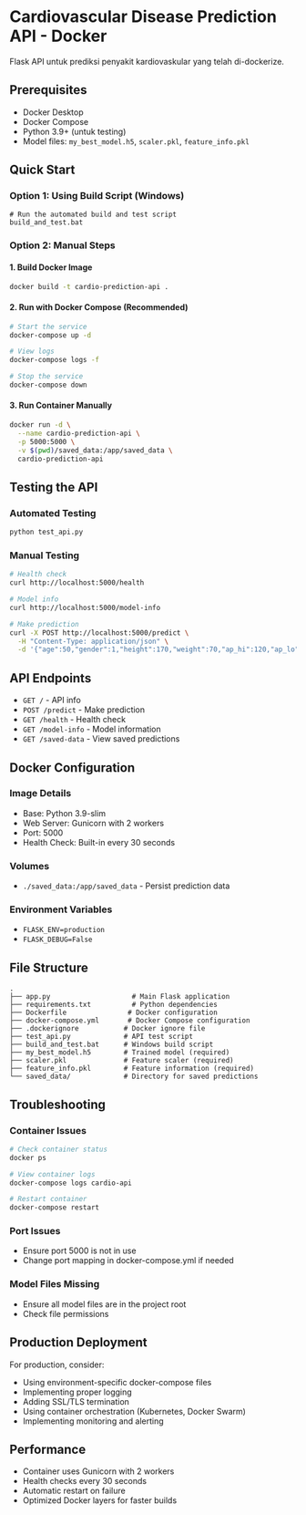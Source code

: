 # Cardiovascular Disease Prediction API - Docker

Flask API untuk prediksi penyakit kardiovaskular yang telah di-dockerize.

## Prerequisites

- Docker Desktop
- Docker Compose
- Python 3.9+ (untuk testing)
- Model files: `my_best_model.h5`, `scaler.pkl`, `feature_info.pkl`

## Quick Start

### Option 1: Using Build Script (Windows)

```batch
# Run the automated build and test script
build_and_test.bat
```

### Option 2: Manual Steps

#### 1. Build Docker Image

```bash
docker build -t cardio-prediction-api .
```

#### 2. Run with Docker Compose (Recommended)

```bash
# Start the service
docker-compose up -d

# View logs
docker-compose logs -f

# Stop the service
docker-compose down
```

#### 3. Run Container Manually

```bash
docker run -d \
  --name cardio-prediction-api \
  -p 5000:5000 \
  -v $(pwd)/saved_data:/app/saved_data \
  cardio-prediction-api
```

## Testing the API

### Automated Testing

```bash
python test_api.py
```

### Manual Testing

```bash
# Health check
curl http://localhost:5000/health

# Model info
curl http://localhost:5000/model-info

# Make prediction
curl -X POST http://localhost:5000/predict \
  -H "Content-Type: application/json" \
  -d '{"age":50,"gender":1,"height":170,"weight":70,"ap_hi":120,"ap_lo":80,"cholesterol":1,"gluc":1,"smoke":0,"alco":0,"active":1}'
```

## API Endpoints

- `GET /` - API info
- `POST /predict` - Make prediction
- `GET /health` - Health check
- `GET /model-info` - Model information
- `GET /saved-data` - View saved predictions

## Docker Configuration

### Image Details

- Base: Python 3.9-slim
- Web Server: Gunicorn with 2 workers
- Port: 5000
- Health Check: Built-in every 30 seconds

### Volumes

- `./saved_data:/app/saved_data` - Persist prediction data

### Environment Variables

- `FLASK_ENV=production`
- `FLASK_DEBUG=False`

## File Structure

```
.
├── app.py                    # Main Flask application
├── requirements.txt          # Python dependencies
├── Dockerfile               # Docker configuration
├── docker-compose.yml       # Docker Compose configuration
├── .dockerignore           # Docker ignore file
├── test_api.py             # API test script
├── build_and_test.bat      # Windows build script
├── my_best_model.h5        # Trained model (required)
├── scaler.pkl              # Feature scaler (required)
├── feature_info.pkl        # Feature information (required)
└── saved_data/             # Directory for saved predictions
```

## Troubleshooting

### Container Issues

```bash
# Check container status
docker ps

# View container logs
docker-compose logs cardio-api

# Restart container
docker-compose restart
```

### Port Issues

- Ensure port 5000 is not in use
- Change port mapping in docker-compose.yml if needed

### Model Files Missing

- Ensure all model files are in the project root
- Check file permissions

## Production Deployment

For production, consider:

- Using environment-specific docker-compose files
- Implementing proper logging
- Adding SSL/TLS termination
- Using container orchestration (Kubernetes, Docker Swarm)
- Implementing monitoring and alerting

## Performance

- Container uses Gunicorn with 2 workers
- Health checks every 30 seconds
- Automatic restart on failure
- Optimized Docker layers for faster builds